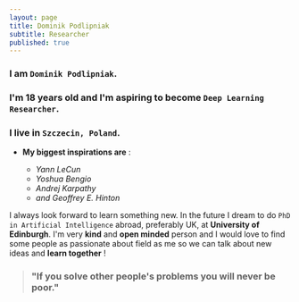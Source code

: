 ```yaml
---
layout: page
title: Dominik Podlipniak
subtitle: Researcher
published: true
---
```


### I am  `Dominik Podlipniak`.   
### I'm 18 years old and I'm aspiring to become `Deep Learning Researcher`.   
### I live in `Szczecin, Poland`.   

 
* **My biggest inspirations are** :
 
	* _Yann LeCun_
	* _Yoshua Bengio_
	* _Andrej Karpathy_
	* _and Geoffrey E. Hinton_

I always look forward to learn something new. In the future I dream to do `PhD in Artificial Intelligence` abroad, preferably UK, at **University of Edinburgh**. I'm very **kind** and **open minded** person and I would love to find some people as passionate about field as me so we can talk about new ideas and **learn together** !

> ### "If you solve other people's problems you will never be poor."
